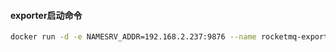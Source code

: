 #### exporter启动命令
```bash
docker run -d -e NAMESRV_ADDR=192.168.2.237:9876 --name rocketmq-exporter -p 5557:5557 --restart=always rocketmq-exporter:1.0
```
